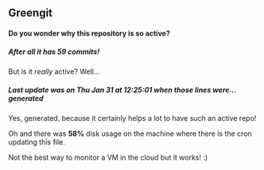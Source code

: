 ## Greengit

#### Do you wonder why this repository is so active?

##### After all it has 59 commits!

But is it *really* active? Well...

##### Last update was on Thu Jan 31 at 12:25:01 when those lines were... generated

Yes, generated, because it certainly helps a lot to have such an active repo!

Oh and there was **58%** disk usage on the machine
where there is the cron updating this file.

Not the best way to monitor a VM in the cloud but it works! :)

